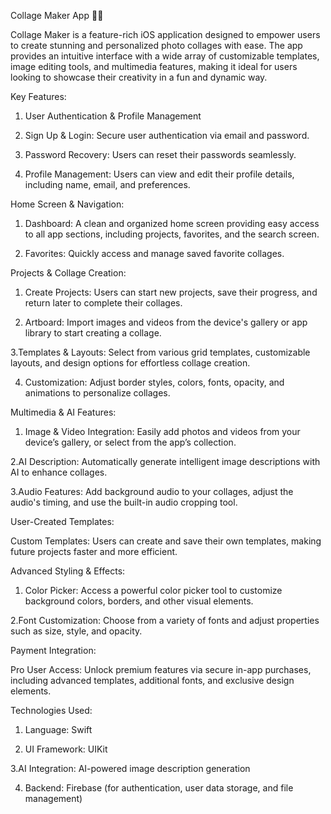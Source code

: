 Collage Maker App 🎨📸

Collage Maker is a feature-rich iOS application designed to empower users to create stunning and personalized photo collages with ease. The app provides an intuitive interface with a wide array of customizable templates, image editing tools, and multimedia features, making it ideal for users looking to showcase their creativity in a fun and dynamic way.

Key Features:

1. User Authentication & Profile Management

2. Sign Up & Login: Secure user authentication via email and password.

3. Password Recovery: Users can reset their passwords seamlessly.

4. Profile Management: Users can view and edit their profile details, including name, email, and preferences.

Home Screen & Navigation:

1. Dashboard: A clean and organized home screen providing easy access to all app sections, including projects, favorites, and the search screen.

2. Favorites: Quickly access and manage saved favorite collages.

Projects & Collage Creation:

1. Create Projects: Users can start new projects, save their progress, and return later to complete their collages.

2. Artboard: Import images and videos from the device's gallery or app library to start creating a collage.

3.Templates & Layouts: Select from various grid templates, customizable layouts, and design options for effortless collage creation.

4. Customization: Adjust border styles, colors, fonts, opacity, and animations to personalize collages.

Multimedia & AI Features:

1. Image & Video Integration: Easily add photos and videos from your device’s gallery, or select from the app’s collection.

2.AI Description: Automatically generate intelligent image descriptions with AI to enhance collages.

3.Audio Features: Add background audio to your collages, adjust the audio's timing, and use the built-in audio cropping tool.

User-Created Templates:

Custom Templates: Users can create and save their own templates, making future projects faster and more efficient.

Advanced Styling & Effects:

1. Color Picker: Access a powerful color picker tool to customize background colors, borders, and other visual elements.

2.Font Customization: Choose from a variety of fonts and adjust properties such as size, style, and opacity.

Payment Integration:

Pro User Access: Unlock premium features via secure in-app purchases, including advanced templates, additional fonts, and exclusive design elements.

Technologies Used:

1. Language: Swift

2. UI Framework: UIKit

3.AI Integration: AI-powered image description generation

4. Backend: Firebase (for authentication, user data storage, and file management)
